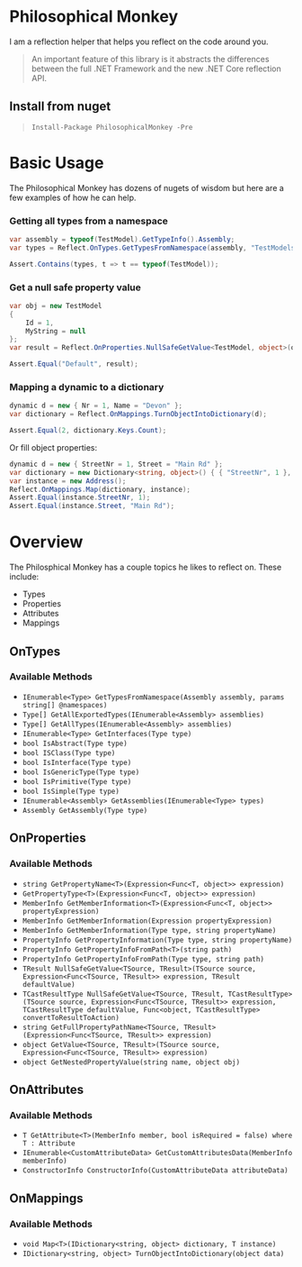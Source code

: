 # Philosophical Monkey
I am a reflection helper that helps you reflect on the code around you.

> An important feature of this library is it abstracts the differences between the full .NET Framework and the new .NET Core reflection API.

## Install from nuget
> `Install-Package PhilosophicalMonkey -Pre`

# Basic Usage

The Philosophical Monkey has dozens of nugets of wisdom but here are a few examples of how he can help.
### Getting all types from a namespace

```csharp
var assembly = typeof(TestModel).GetTypeInfo().Assembly;
var types = Reflect.OnTypes.GetTypesFromNamespace(assembly, "TestModels");

Assert.Contains(types, t => t == typeof(TestModel));
```

### Get a null safe property value

```csharp
var obj = new TestModel
{
    Id = 1,
    MyString = null
};
var result = Reflect.OnProperties.NullSafeGetValue<TestModel, object>(obj, x => x.MyString, "Default");

Assert.Equal("Default", result);
```

### Mapping a dynamic to a dictionary

```csharp
dynamic d = new { Nr = 1, Name = "Devon" };
var dictionary = Reflect.OnMappings.TurnObjectIntoDictionary(d);

Assert.Equal(2, dictionary.Keys.Count);
```

Or fill object properties:

```csharp
dynamic d = new { StreetNr = 1, Street = "Main Rd" };
var dictionary = new Dictionary<string, object>() { { "StreetNr", 1 }, { "Street", "Main Rd" } };
var instance = new Address();
Reflect.OnMappings.Map(dictionary, instance);
Assert.Equal(instance.StreetNr, 1);
Assert.Equal(instance.Street, "Main Rd");
```

# Overview
The Philosphical Monkey has a couple topics he likes to reflect on. These include:
* Types
* Properties
* Attributes
* Mappings

## OnTypes
### Available Methods
* `IEnumerable<Type> GetTypesFromNamespace(Assembly assembly, params string[] @namespaces)`
* `Type[] GetAllExportedTypes(IEnumerable<Assembly> assemblies)`
* `Type[] GetAllTypes(IEnumerable<Assembly> assemblies)`
* `IEnumerable<Type> GetInterfaces(Type type)`
* `bool IsAbstract(Type type)`
* `bool ISClass(Type type)`
* `bool IsInterface(Type type)`
* `bool IsGenericType(Type type)`
* `bool IsPrimitive(Type type)`
* `bool IsSimple(Type type)`
* `IEnumerable<Assembly> GetAssemblies(IEnumerable<Type> types)`
* `Assembly GetAssembly(Type type)`

## OnProperties
### Available Methods
* `string GetPropertyName<T>(Expression<Func<T, object>> expression)`
* `GetPropertyType<T>(Expression<Func<T, object>> expression)`
* `MemberInfo GetMemberInformation<T>(Expression<Func<T, object>> propertyExpression)`
* `MemberInfo GetMemberInformation(Expression propertyExpression)`
* `MemberInfo GetMemberInformation(Type type, string propertyName)`
* `PropertyInfo GetPropertyInformation(Type type, string propertyName)`
* `PropertyInfo GetPropertyInfoFromPath<T>(string path)`
* `PropertyInfo GetPropertyInfoFromPath(Type type, string path)`
* `TResult NullSafeGetValue<TSource, TResult>(TSource source, Expression<Func<TSource, TResult>> expression, TResult defaultValue)`
* `TCastResultType NullSafeGetValue<TSource, TResult, TCastResultType>(TSource source, Expression<Func<TSource, TResult>> expression, TCastResultType defaultValue, Func<object, TCastResultType> convertToResultToAction)`
* `string GetFullPropertyPathName<TSource, TResult>(Expression<Func<TSource, TResult>> expression)`
* `object GetValue<TSource, TResult>(TSource source, Expression<Func<TSource, TResult>> expression)`
* `object GetNestedPropertyValue(string name, object obj)`

## OnAttributes
### Available Methods
* `T GetAttribute<T>(MemberInfo member, bool isRequired = false) where T : Attribute`
* `IEnumerable<CustomAttributeData> GetCustomAttributesData(MemberInfo memberInfo)`
* `ConstructorInfo ConstructorInfo(CustomAttributeData attributeData)`

## OnMappings
### Available Methods
* `void Map<T>(IDictionary<string, object> dictionary, T instance)`
* `IDictionary<string, object> TurnObjectIntoDictionary(object data)`